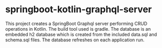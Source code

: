 # springboot-kotlin-graphql-server
This project creates a SpringBoot Graphql server performing CRUD operations in Kotlin. The build tool used is gradle. The database is an embedded h2 database which is created from the included data.sql and schema.sql files. The database refreshes on each application run. 
